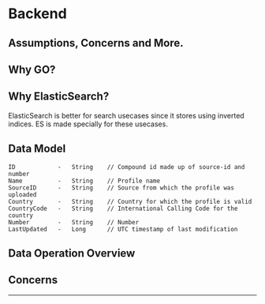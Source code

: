 # Backend

## Assumptions, Concerns and More.


Why GO?
-------


Why ElasticSearch?
------------------
ElasticSearch is better for search usecases since it stores using inverted indices. ES is made specially for these usecases.


Data Model
----------
```
ID            -   String    // Compound id made up of source-id and number
Name          -   String    // Profile name
SourceID      -   String    // Source from which the profile was uploaded
Country       -   String    // Country for which the profile is valid
CountryCode   -   String    // International Calling Code for the country
Number        -   String    // Number
LastUpdated   -   Long      // UTC timestamp of last modification
```


Data Operation Overview
-----------------------



## Concerns
-----------
